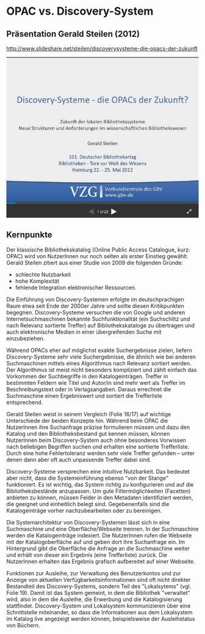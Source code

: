 # OPAC vs. Discovery-System

## Präsentation Gerald Steilen (2012)
http://www.slideshare.net/steilen/discoverysysteme-die-opacs-der-zukunft

[](http://www.slideshare.net/steilen/discoverysysteme-die-opacs-der-zukunft)![Screenshot Steilen 2012](/images/screenshot-steilen-2012.png)

## Kernpunkte
Der klassische Bibliothekskatalog (Online Public Access Catalogue, kurz: OPAC) wird von NutzerInnen nur noch selten als erster Einstieg gewählt. Gerald Steilen zitiert aus einer Studie von 2009 die folgenden Gründe:
* schlechte Nutzbarkeit
* hohe Komplexität
* fehlende Integration elektronischer Ressourcen.

Die Einführung von Discovery-Systemen erfolgte im deutschprachigen Raum etwa seit Ende der 2000er Jahre und sollte diesen Kritikpunkten begegnen. Discovery-Systeme versuchen die von Google und anderen Internetsuchmaschinen bekannte Suchfunktionalität (ein Suchschlitz und nach Relevanz sortierte Treffer) auf Bibliothekskataloge zu übertragen und auch elektronische Medien in einer übergreifenden Suche mit einzubeziehen.

Während OPACs eher auf möglichst exakte Suchergebnisse zielen, liefern Discovery-Systeme sehr viele Suchergebnisse, die ähnlich wie bei anderen Suchmaschinen mittels eines Algorithmus nach Relevanz sortiert werden. Der Algorithmus ist meist nicht besonders kompliziert und zählt einfach das Vorkommen der Suchbegriffe in den Katalogeinträgen. Treffer in bestimmten Feldern wie Titel und Autor/in sind mehr wert als Treffer im Beschreibungstext oder in Verlagsangaben. Daraus errechnet die Suchmaschine einen Ergebniswert und sortiert die Trefferliste entsprechend.

Gerald Steilen weist in seinem Vergleich (Folie 16/17) auf wichtige Unterschiede der beiden Konzepte hin. Während beim OPAC die NutzerInnen ihre Suchanfrage präzise formulieren müssen und dazu den Katalog und den Bibliotheksbestand gut kennen müssen, können NutzerInnen beim Discovery-System auch ohne besonderes Vorwissen nach beliebigen Begriffen suchen und erhalten eine sortierte Trefferliste. Durch eine hohe Fehlertoleranz werden sehr viele Treffer gefunden – unter denen dann aber oft auch unpassende Treffer dabei sind.

Discovery-Systeme versprechen eine intuitive Nutzbarkeit. Das bedeutet aber nicht, dass die Systemeinführung ebenso "von der Stange" funktioniert. Es ist wichtig, das System richtig zu konfigurieren und auf die Bibliotheksbestände anzupassen. Um gute Filtermöglichkeiten (Facetten) anbieten zu können, müssen Felder in den Metadaten identifiziert werden, die geeignet und einheitlich belegt sind. Gegebenenfalls sind die Katalogeinträge vorher nachzubearbeiten oder zu bereinigen.

Die Systemarchitektur von Discovery-Systemen lässt sich in eine Suchmaschine und eine Oberfläche/Webseite trennen. In der Suchmaschine werden die Katalogeinträge indexiert. Die NutzerInnen rufen die Webseite mit der Katalogoberfläche auf und geben dort ihre Suchanfrage ein. Im Hintergrund gibt die Oberfläche die Anfrage an die Suchmaschine weiter und erhält von dieser ein Ergebnis (eine Trefferliste) zurück. Die NutzerInnen erhalten das Ergebnis grafisch aufbereitet auf einer Webseite.

Funktionen zur Ausleihe, zur Verwaltung des Benutzerkontos und zur Anzeige von aktuellen Verfügbarkeitsinformationen sind oft nicht direkter Bestandteil des Discovery-Systems, sondern Teil des "Lokalsytems" (vgl. Folie 19). Damit ist das System gemeint, in dem die Bibliothek "verwaltet" wird, also in dem die Ausleihe, die Erwerbung und die Katalogisierung stattfindet. Discovery-System und Lokalsystem kommunizieren über eine Schnittstelle miteinander, so dass die Informationen aus dem Lokalsystem im Katalog live angezeigt werden können, beispielsweise der Ausleihstatus von Büchern.